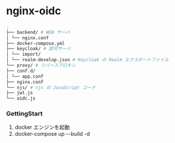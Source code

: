 # nginx-oidc

```bash
.
├── backend/ # WEB サーバ
│ └── nginx.conf
├── docker-compose.yml
├── keycloak/ # 認可サーバ
│ └── import/
│ └── realm-develop.json # Keycloak の Realm エクスポートファイル
└── proxy/ # リバースプロキシ
├── conf.d/
│ └── app.conf
├── nginx.conf
└── njs/ # njs の JavaScript コード
├── jwt.js
└── oidc.js
```

### GettingStart

1. docker エンジンを起動
2. docker-compose up --build -d
